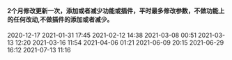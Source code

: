 #### 2个月修改更新一次，添加或者减少功能或插件，平时最多修改参数，不做功能上的任何改动,不做插件的添加或者减少。

2020-12-17
2021-01-31 17:45
2021-02-12 14:38
2021-03-08 00:51
2021-03-13 12:20
2021-03-16 11:54
2021-04-06 01:21
2021-06-09 20:15
2021-06-29 16:12
2021-07-13 11:16
